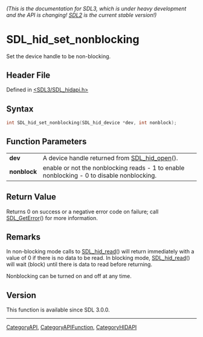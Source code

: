 ###### (This is the documentation for SDL3, which is under heavy development and the API is changing! [SDL2](https://wiki.libsdl.org/SDL2/) is the current stable version!)
# SDL_hid_set_nonblocking

Set the device handle to be non-blocking.

## Header File

Defined in [<SDL3/SDL_hidapi.h>](https://github.com/libsdl-org/SDL/blob/main/include/SDL3/SDL_hidapi.h)

## Syntax

```c
int SDL_hid_set_nonblocking(SDL_hid_device *dev, int nonblock);

```

## Function Parameters

|                  |                                                                                           |
| ---------------- | ----------------------------------------------------------------------------------------- |
| **dev**          | A device handle returned from [SDL_hid_open](SDL_hid_open)().                             |
| **nonblock**     | enable or not the nonblocking reads - 1 to enable nonblocking - 0 to disable nonblocking. |

## Return Value

Returns 0 on success or a negative error code on failure; call
[SDL_GetError](SDL_GetError)() for more information.

## Remarks

In non-blocking mode calls to [SDL_hid_read](SDL_hid_read)() will return
immediately with a value of 0 if there is no data to be read. In blocking
mode, [SDL_hid_read](SDL_hid_read)() will wait (block) until there is data
to read before returning.

Nonblocking can be turned on and off at any time.

## Version

This function is available since SDL 3.0.0.

----
[CategoryAPI](CategoryAPI), [CategoryAPIFunction](CategoryAPIFunction), [CategoryHIDAPI](CategoryHIDAPI)

